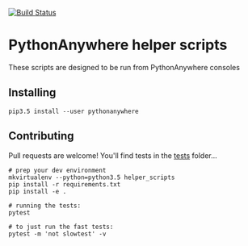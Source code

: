 [![Build Status](https://travis-ci.org/pythonanywhere/helper_scripts.svg?branch=master)](https://travis-ci.org/pythonanywhere/helper_scripts)

# PythonAnywhere helper scripts

These scripts are designed to be run from PythonAnywhere consoles


## Installing


    pip3.5 install --user pythonanywhere


## Contributing

Pull requests are welcome!  You'll find tests in the [tests](tests) folder...

    # prep your dev environment
    mkvirtualenv --python=python3.5 helper_scripts
    pip install -r requirements.txt
    pip install -e .

    # running the tests:
    pytest

    # to just run the fast tests:
    pytest -m 'not slowtest' -v

